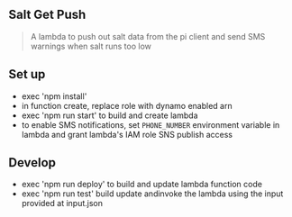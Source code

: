 ## Salt Get Push
>A lambda to push out salt data from the pi client and send SMS warnings when salt runs too low

## Set up
* exec 'npm install'
* in function create, replace role with dynamo enabled arn
* exec 'npm run start' to build and create lambda
* to enable SMS notifications, set `PHONE_NUMBER` environment variable in lambda and grant lambda's IAM role SNS publish access

## Develop
* exec 'npm run deploy' to build and update lambda function code
* exec 'npm run test' build update andinvoke the lambda using the input provided at input.json